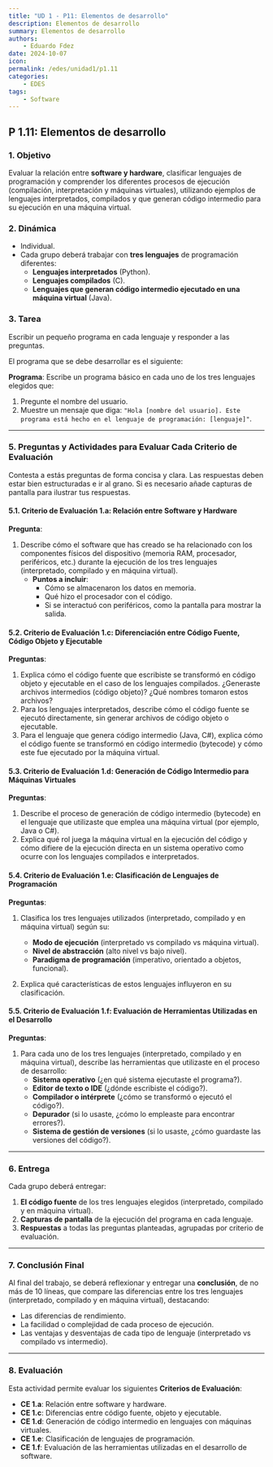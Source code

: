 ```yaml
---
title: "UD 1 - P11: Elementos de desarrollo"
description: Elementos de desarrollo
summary: Elementos de desarrollo
authors:
    - Eduardo Fdez
date: 2024-10-07
icon:   
permalink: /edes/unidad1/p1.11
categories:
    - EDES
tags:
    - Software
---
```


## P 1.11: Elementos de desarrollo

### 1. Objetivo
Evaluar la relación entre **software y hardware**, clasificar lenguajes de programación y comprender los diferentes procesos de ejecución (compilación, interpretación y máquinas virtuales), utilizando ejemplos de lenguajes interpretados, compilados y que generan código intermedio para su ejecución en una máquina virtual.

### 2. Dinámica
- Individual.
- Cada grupo deberá trabajar con **tres lenguajes** de programación diferentes:
    - **Lenguajes interpretados** (Python).
    - **Lenguajes compilados** (C).
    - **Lenguajes que generan código intermedio ejecutado en una máquina virtual** (Java).

### 3. Tarea
Escribir un pequeño programa en cada lenguaje y responder a las preguntas.

El programa que se debe desarrollar es el siguiente:

**Programa**:
Escribe un programa básico en cada uno de los tres lenguajes elegidos que:
1. Pregunte el nombre del usuario.
2. Muestre un mensaje que diga: `"Hola [nombre del usuario]. Este programa está hecho en el lenguaje de programación: [lenguaje]"`.

---

### 5. Preguntas y Actividades para Evaluar Cada Criterio de Evaluación

Contesta a estás preguntas de forma concisa y clara. Las respuestas deben estar bien estructuradas e ir al grano. Si es necesario añade capturas de pantalla para ilustrar tus respuestas.

#### 5.1. Criterio de Evaluación 1.a: Relación entre Software y Hardware
**Pregunta**:
1. Describe cómo el software que has creado se ha relacionado con los componentes físicos del dispositivo (memoria RAM, procesador, periféricos, etc.) durante la ejecución de los tres lenguajes (interpretado, compilado y en máquina virtual).
    - **Puntos a incluir**:
        - Cómo se almacenaron los datos en memoria.
        - Qué hizo el procesador con el código.
        - Si se interactuó con periféricos, como la pantalla para mostrar la salida.


#### 5.2. Criterio de Evaluación 1.c: Diferenciación entre Código Fuente, Código Objeto y Ejecutable
**Preguntas**:
1. Explica cómo el código fuente que escribiste se transformó en código objeto y ejecutable en el caso de los lenguajes compilados. ¿Generaste archivos intermedios (código objeto)? ¿Qué nombres tomaron estos archivos?
2. Para los lenguajes interpretados, describe cómo el código fuente se ejecutó directamente, sin generar archivos de código objeto o ejecutable.
3. Para el lenguaje que genera código intermedio (Java, C#), explica cómo el código fuente se transformó en código intermedio (bytecode) y cómo este fue ejecutado por la máquina virtual.


#### 5.3. Criterio de Evaluación 1.d: Generación de Código Intermedio para Máquinas Virtuales
**Preguntas**:
1. Describe el proceso de generación de código intermedio (bytecode) en el lenguaje que utilizaste que emplea una máquina virtual (por ejemplo, Java o C#).
2. Explica qué rol juega la máquina virtual en la ejecución del código y cómo difiere de la ejecución directa en un sistema operativo como ocurre con los lenguajes compilados e interpretados.


#### 5.4. Criterio de Evaluación 1.e: Clasificación de Lenguajes de Programación
**Preguntas**:
1. Clasifica los tres lenguajes utilizados (interpretado, compilado y en máquina virtual) según su:
    - **Modo de ejecución** (interpretado vs compilado vs máquina virtual).
    - **Nivel de abstracción** (alto nivel vs bajo nivel).
    - **Paradigma de programación** (imperativo, orientado a objetos, funcional).

2. Explica qué características de estos lenguajes influyeron en su clasificación.


#### 5.5. Criterio de Evaluación 1.f: Evaluación de Herramientas Utilizadas en el Desarrollo
**Preguntas**:
1. Para cada uno de los tres lenguajes (interpretado, compilado y en máquina virtual), describe las herramientas que utilizaste en el proceso de desarrollo:
    - **Sistema operativo** (¿en qué sistema ejecutaste el programa?).
    - **Editor de texto o IDE** (¿dónde escribiste el código?).
    - **Compilador o intérprete** (¿cómo se transformó o ejecutó el código?).
    - **Depurador** (si lo usaste, ¿cómo lo empleaste para encontrar errores?).
    - **Sistema de gestión de versiones** (si lo usaste, ¿cómo guardaste las versiones del código?).


---

### 6. Entrega

Cada grupo deberá entregar:

1. **El código fuente** de los tres lenguajes elegidos (interpretado, compilado y en máquina virtual).
2. **Capturas de pantalla** de la ejecución del programa en cada lenguaje.
3. **Respuestas** a todas las preguntas planteadas, agrupadas por criterio de evaluación.

---

### 7. Conclusión Final
Al final del trabajo, se deberá reflexionar y entregar una **conclusión**, de no más de 10 líneas, que compare las diferencias entre los tres lenguajes (interpretado, compilado y en máquina virtual), destacando:
- Las diferencias de rendimiento.
- La facilidad o complejidad de cada proceso de ejecución.
- Las ventajas y desventajas de cada tipo de lenguaje (interpretado vs compilado vs intermedio).

---

### 8. Evaluación

Esta actividad permite evaluar los siguientes **Criterios de Evaluación**:
- **CE 1.a**: Relación entre software y hardware.
- **CE 1.c**: Diferencias entre código fuente, objeto y ejecutable.
- **CE 1.d**: Generación de código intermedio en lenguajes con máquinas virtuales.
- **CE 1.e**: Clasificación de lenguajes de programación.
- **CE 1.f**: Evaluación de las herramientas utilizadas en el desarrollo de software.
